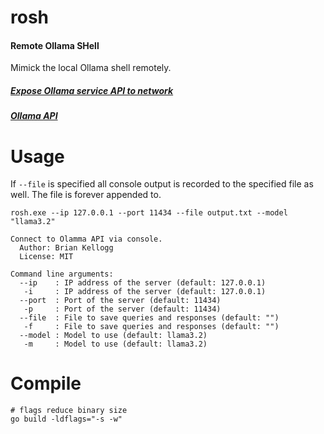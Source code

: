 # rosh
#### **R**emote **O**llama **SH**ell

Mimick the local Ollama shell remotely.  

##### [Expose Ollama service API to network](https://aident.ai/blog/how-to-expose-ollama-service-api-to-network)
##### [Ollama API](https://github.com/ollama/ollama/blob/main/docs/api.md)
# Usage
If `--file` is specified all console output is recorded to the specified file as well. The file is forever appended to.  
```
rosh.exe --ip 127.0.0.1 --port 11434 --file output.txt --model "llama3.2"

Connect to Olamma API via console.
  Author: Brian Kellogg
  License: MIT

Command line arguments:
  --ip    : IP address of the server (default: 127.0.0.1)
   -i     : IP address of the server (default: 127.0.0.1)
  --port  : Port of the server (default: 11434)
   -p     : Port of the server (default: 11434)
  --file  : File to save queries and responses (default: "")
   -f     : File to save queries and responses (default: "")
  --model : Model to use (default: llama3.2)
   -m     : Model to use (default: llama3.2)
```

# Compile
```
# flags reduce binary size
go build -ldflags="-s -w"
```